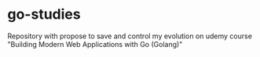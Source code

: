 # go-studies
Repository with propose to save and control my evolution on udemy course "Building Modern Web Applications with Go (Golang)"